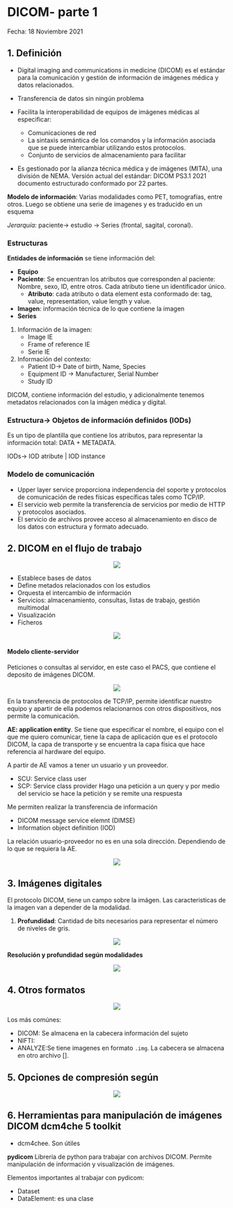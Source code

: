 # DICOM- parte 1 


Fecha: 18 Noviembre 2021 

## 1. Definición

* Digital imaging and communications in medicine (DICOM) es el estándar para la comunicación y gestión de información de imágenes médica y datos relacionados. 

* Transferencia de datos sin ningún problema

* Facilita la interoperabilidad de equipos de imágenes médicas al especificar:
    - Comunicaciones de red
    - La sintaxis semántica de los comandos y la información asociada que se puede intercambiar utilizando estos protocolos.
    - Conjunto de servicios de almacenamiento para facilitar 

* Es gestionado por la alianza técnica médica y de imágenes (MITA), una división de NEMA. Versión actual del estándar: DICOM PS3.1 2021 documento estructurado conformado por 22 partes. 

**Modelo de información**: Varias modalidades como PET, tomografías, entre otros. Luego se obtiene una serie de imagenes y es traducido en un esquema 

*Jerarquía:* 
paciente-> estudio -> Series (frontal, sagital, coronal). 

### Estructuras 
**Entidades de información**
se tiene información del:

- **Equipo**
- **Paciente**: Se encuentran los atributos que corresponden al paciente: Nombre, sexo, ID, entre otros. Cada atributo tiene un identificador único. 
    * **Atributo**: cada atributo o data element esta conformado de: tag, value, representation, value length y value. 
- **Imagen**: información técnica de lo que contiene la imagen
- **Series** 

1. Información de la imagen:
    * Image IE
    * Frame of reference IE
    * Serie IE
2. Información del contexto:
    * Patient ID-> Date of birth, Name, Species
    * Equipment ID -> Manufacturer, Serial Number
    * Study ID

DICOM, contiene información del estudio, y adicionalmente tenemos metadatos relacionados con la imágen médica y digital. 

### Estructura-> **Objetos de información definidos**  (IODs)
Es un tipo de plantilla que contiene los atributos, para representar la información total: DATA + METADATA.

IODs-> IOD atribute | IOD instance  

### Modelo de comunicación

* Upper layer service proporciona independencia del soporte y protocolos de comunicación de redes físicas específicas tales como TCP/IP.
* El servicio web permite la transferencia de servicios por medio de HTTP y protocolos asociados.
* El servicio de archivos provee acceso al almacenamiento en disco de los datos con estructura y formato adecuado. 

## 2. DICOM en el flujo de trabajo

<center>
<img src="images/123ac580865a540baa5c900565e5d73fbf0e993e733c44b65f743aac6e8277e7.png">
</center>

* Establece bases de datos
* Define metados relacionados con los estudios
* Orquesta el intercambio de información
* Servicios: almacenamiento, consultas, listas de trabajo, gestión multimodal
* Visualización
* Ficheros

<center>
<img src=images/071dc83481ecd69ab8307fd8f313af6f83f5504763f89b48b13656d2a9f59177.png>
</center>

#### Modelo cliente-servidor
Peticiones o consultas al servidor, en este caso el PACS, que contiene el deposito de imágenes DICOM. 

<center>
<img src=images/8534579efedcdbeaaed6f935e1da0384f3f95e6c21b16a1c1a877a8bacafdad5.png> 
</center>

En la transferencia de protocolos de TCP/IP, permite identificar nuestro equipo y apartir de ella podemos relacionarnos con otros dispositivos, nos permite la comunicación.

**AE: application entity**. Se tiene que especificar el nombre, el equipo con el que me quiero comunicar, tiene la capa de aplicación que es el protocolo DICOM, la capa de transporte y se encuentra la capa física que hace referencia al hardware del equipo. 

A partir de AE vamos a tener un usuario y un proveedor.

* SCU: Service class user
* SCP: Service class provider
Hago una petición a un query y por medio del servicio se hace la petición y se remite una respuesta 


Me permiten realizar la transferencia de información 
* DICOM message service elemnt (DIMSE)
* Information object definition (IOD)

La relación usuario-proveedor no es en una sola dirección. Dependiendo de lo que se requiera la AE. 

<center>
<img src=images/f03b3c8bb2a50f8dccba9b50fa63f0a567178fb4dba3ff7f8de7a515b36e5404.png> 
</center>

## 3. Imágenes digitales

El protocolo DICOM, tiene un campo sobre la imágen. Las caracteristicas de la imagen van a depender de la modalidad. 

1. **Profundidad**: Cantidad de bits necesarios para representar el número de niveles de gris.

<center>
<img src=images/997ff3399292f973c0c3cac45fdd87d06bbadbe39fc0ac854a3f0e97fbb2a11a.png>
</center>

**Resolución y profundidad según modalidades**
<center>
<img src=images/6b5fafccce280f334aeb12ddc22c6b9b158959743e82322d3f6fb4d784a1afb3.png>
</center>

## 4. Otros formatos

<center>
<img src=images/f4b3b5f8d0c1b1f5edff794ec15fcb55bb521f3411e38e2ba680b199c07d263f.png>
</center>

Los más comúnes:
* DICOM: Se almacena en la cabecera información del sujeto
* NIFTI: 
* ANALYZE:Se tiene imagenes en formato `.img`. La cabecera se almacena en otro archivo [].


## 5. Opciones de compresión según 

<center>
<img src=images/206e731ebce15b885283ac016509b9d8732394d26834a008a0bcde0d8ac1e675.png> 
</center>

## 6. Herramientas para manipulación de imágenes DICOM dcm4che 5 toolkit 

* dcm4chee. Son útiles 

**pydicom**
Librería de python para trabajar con archivos DICOM. Permite manipulación de información y visualización de imágenes.

Elementos importantes al trabajar con pydicom:
* Dataset
* DataElement: es una clase 
